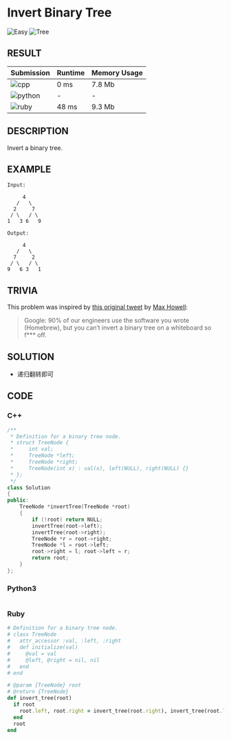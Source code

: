 # Invert Binary Tree

![Easy](https://img.shields.io/badge/-Easy-5cb85c.svg) ![Tree](https://img.shields.io/badge/树-Tree-007ec6.svg)

## RESULT

| Submission                                                        | Runtime | Memory Usage |
| ----------------------------------------------------------------- | ------- | ------------ |
| ![cpp](https://img.shields.io/badge/leetcode226-cpp-f34b7d.svg)   | 0 ms    | 7.8 Mb       |
| ![python](https://img.shields.io/badge/leetcode226-py-3572A5.svg) | -       | -            |
| ![ruby](https://img.shields.io/badge/leetcode226-rb-701516.svg)   | 48 ms   | 9.3 Mb       |

## DESCRIPTION

Invert a binary tree.

## EXAMPLE

```plain
Input:

     4
   /   \
  2     7
 / \   / \
1   3 6   9

Output:

     4
   /   \
  7     2
 / \   / \
9   6 3   1
```

## TRIVIA

This problem was inspired by [this original tweet](https://twitter.com/mxcl/status/608682016205344768) by [Max Howell](https://twitter.com/mxcl):

> Google: 90% of our engineers use the software you wrote (Homebrew), but you can’t invert a binary tree on a whiteboard so f*** off.

## SOLUTION

* 递归翻转即可

## CODE

### C++

```cpp
/**
 * Definition for a binary tree node.
 * struct TreeNode {
 *     int val;
 *     TreeNode *left;
 *     TreeNode *right;
 *     TreeNode(int x) : val(x), left(NULL), right(NULL) {}
 * };
 */
class Solution
{
public:
    TreeNode *invertTree(TreeNode *root)
    {
        if (!root) return NULL;
        invertTree(root->left);
        invertTree(root->right);
        TreeNode *r = root->right;
        TreeNode *l = root->left;
        root->right = l; root->left = r;
        return root;
    }
};
```

### Python3

```python
```

### Ruby

```ruby
# Definition for a binary tree node.
# class TreeNode
#   attr_accessor :val, :left, :right
#   def initialize(val)
#     @val = val
#     @left, @right = nil, nil
#   end
# end

# @param {TreeNode} root
# @return {TreeNode}
def invert_tree(root)
  if root
    root.left, root.right = invert_tree(root.right), invert_tree(root.left)
  end
  root
end
```
